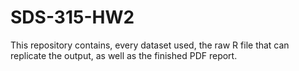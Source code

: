 # SDS-315-HW2

This repository contains, every dataset used, the raw R file that can replicate the output, as well as the finished PDF report.
